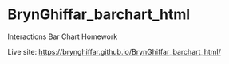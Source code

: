 # BrynGhiffar_barchart_html
 Interactions Bar Chart Homework

Live site: https://brynghiffar.github.io/BrynGhiffar_barchart_html/
